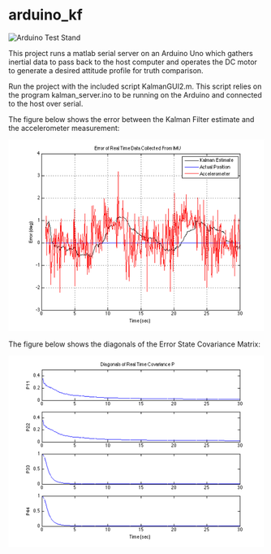 # arduino_kf


![Arduino Test Stand](https://raw.githubusercontent.com/dlwalter/arduino_kf/master/test_stand.jpg)

This project runs a matlab serial server on an Arduino Uno which gathers inertial data to pass back to the host computer and operates the DC motor to generate a desired attitude profile for truth comparison.

Run the project with the included script KalmanGUI2.m.  This script relies on the program kalman_server.ino to be running on the Arduino and connected to the host over serial.

The figure below shows the error between the Kalman Filter estimate and the accelerometer measurement:

![Error Plot](https://raw.githubusercontent.com/dlwalter/arduino_kf/master/Figures/ErroRealTime.png)

The figure below shows the diagonals of the Error State Covariance Matrix:

![Error Plot](https://raw.githubusercontent.com/dlwalter/arduino_kf/master/Figures/RealTimeCovar.png)